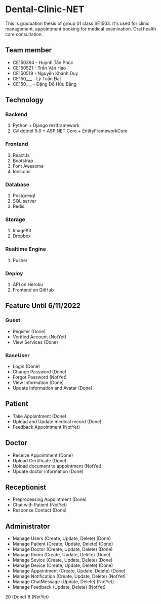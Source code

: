 # Dental-Clinic-NET

This is graduation thesis of group 01 class SE1503. It's used for clinic management, appointment booking for medical examination. Oral health care consultation.

## Team member
+ CE150394 - Huỳnh Tấn Phúc
+ CE150521 - Trần Văn Hảo
+ CE150519 - Nguyễn Khánh Duy
+ CE150___ - Lý Tuấn Đạt
+ CE150___ - Đặng Đỗ Hữu Bằng

## Technology

### Backend
1. Python + Django restframework
2. C# dotnet 5.0 + ASP.NET Core + EntityFrameworkCore

### Frontend
1. ReactJs
2. Bootstrap
3. Font Awesome
4. Ionicons

### Database
1. Postgresql
2. SQL server
3. Redis

### Storage
1. ImageKit
2. Dropbox

### Realtime Engine
1. Pusher

### Deploy 
1. API on Heroku
2. Frontend on GitHub

## Feature Until 6/11/2022

### Guest
+ Register (Done)
+ Verified Account (NotYet)
+ View Services (Done)

### BaseUser
+ Login (Done)
+ Change Password (Done)
+ Forgot Password (NotYet)
+ View Information (Done)
+ Update Information and Avatar (Done)

## Patient
+ Take Appointment (Done)
+ Upload and Update medical record (Done)
+ Feedback Appointment (NotYet)

## Doctor
+ Receive Appointment (Done)
+ Upload Certificate (Done)
+ Upload document to appointment (NotYet)
+ Update doctor information (Done)

## Receptionist
+ Preprocessing Appointment (Done)
+ Chat with Patient (NotYet)
+ Response Contact (Done)

## Administrator
+ Manage Users (Create, Update, Delete) (Done)
+ Manage Patient (Create, Update, Delete) (Done)
+ Manage Doctor (Create, Update, Delete) (Done)
+ Manage Room (Create, Update, Delete) (Done)
+ Manage Sevice (Create, Update, Delete) (Done)
+ Manage Device (Create, Update, Delete) (Done)
+ Manage Appointment (Create, Update, Delete) (Done)
+ Manage Notification (Create, Update, Delete) (NotYet)
+ Manage ChatMessage (Update, Delete) (NotYet)
+ Manage Feedback (Update, Delete) (NotYet)

20 (Done)
8 (NotYet)
